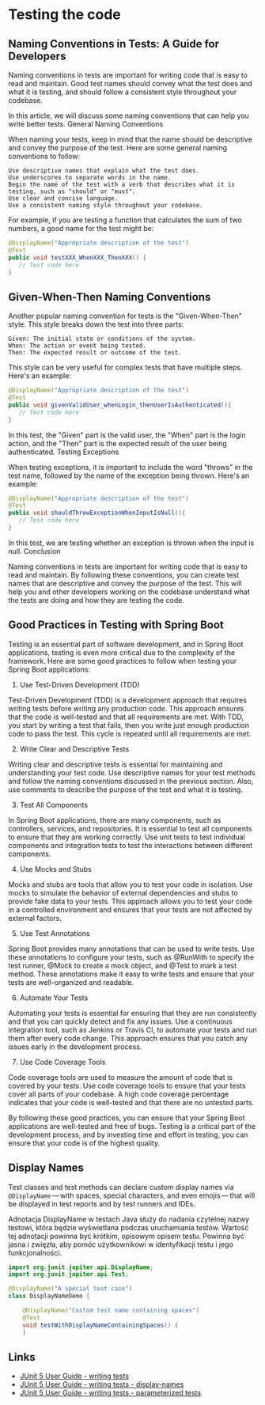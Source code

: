 # Testing the code

## Naming Conventions in Tests: A Guide for Developers

Naming conventions in tests are important for writing code that is easy to read and maintain. Good test names should
convey what the test does and what it is testing, and should follow a consistent style throughout your codebase.

In this article, we will discuss some naming conventions that can help you write better tests.
General Naming Conventions

When naming your tests, keep in mind that the name should be descriptive and convey the purpose of the test. Here are
some general naming conventions to follow:

    Use descriptive names that explain what the test does.
    Use underscores to separate words in the name.
    Begin the name of the test with a verb that describes what it is testing, such as "should" or "must".
    Use clear and concise language.
    Use a consistent naming style throughout your codebase.

For example, if you are testing a function that calculates the sum of two numbers, a good name for the test might be:

```java
@DisplayName("Appropriate description of the test")
@Test
public void testXXX_WhenXXX_ThenXXX() {
   // Test code here
}
```

## Given-When-Then Naming Conventions

Another popular naming convention for tests is the "Given-When-Then" style. This style breaks down the test into three
parts:

    Given: The initial state or conditions of the system.
    When: The action or event being tested.
    Then: The expected result or outcome of the test.

This style can be very useful for complex tests that have multiple steps. Here's an example:

```java
@DisplayName("Appropriate description of the test")
@Test
public void givenValidUser_whenLogin_thenUserIsAuthenticated(){
   // Test code here
}
```

In this test, the "Given" part is the valid user, the "When" part is the login action, and the "Then" part is the
expected result of the user being authenticated.
Testing Exceptions

When testing exceptions, it is important to include the word "throws" in the test name, followed by the name of the
exception being thrown. Here's an example:

```java
@DisplayName("Appropriate description of the test")
@Test
public void shouldThrowExceptionWhenInputIsNull(){
   // Test code here
}
```

In this test, we are testing whether an exception is thrown when the input is null.
Conclusion

Naming conventions in tests are important for writing code that is easy to read and maintain. By following these
conventions, you can create test names that are descriptive and convey the purpose of the test. This will help you and
other developers working on the codebase understand what the tests are doing and how they are testing the code.

## Good Practices in Testing with Spring Boot

Testing is an essential part of software development, and in Spring Boot applications, testing is even more critical due
to the complexity of the framework. Here are some good practices to follow when testing your Spring Boot applications:

1. Use Test-Driven Development (TDD)

Test-Driven Development (TDD) is a development approach that requires writing tests before writing any production code.
This approach ensures that the code is well-tested and that all requirements are met. With TDD, you start by writing a
test that fails, then you write just enough production code to pass the test. This cycle is repeated until all
requirements are met.

2. Write Clear and Descriptive Tests

Writing clear and descriptive tests is essential for maintaining and understanding your test code. Use descriptive names
for your test methods and follow the naming conventions discussed in the previous section. Also, use comments to
describe the purpose of the test and what it is testing.

3. Test All Components

In Spring Boot applications, there are many components, such as controllers, services, and repositories. It is essential
to test all components to ensure that they are working correctly. Use unit tests to test individual components and
integration tests to test the interactions between different components.

4. Use Mocks and Stubs

Mocks and stubs are tools that allow you to test your code in isolation. Use mocks to simulate the behavior of external
dependencies and stubs to provide fake data to your tests. This approach allows you to test your code in a controlled
environment and ensures that your tests are not affected by external factors.

5. Use Test Annotations

Spring Boot provides many annotations that can be used to write tests. Use these annotations to configure your tests,
such as @RunWith to specify the test runner, @Mock to create a mock object, and @Test to mark a test method. These
annotations make it easy to write tests and ensure that your tests are well-organized and readable.

6. Automate Your Tests

Automating your tests is essential for ensuring that they are run consistently and that you can quickly detect and fix
any issues. Use a continuous integration tool, such as Jenkins or Travis CI, to automate your tests and run them after
every code change. This approach ensures that you catch any issues early in the development process.

7. Use Code Coverage Tools

Code coverage tools are used to measure the amount of code that is covered by your tests. Use code coverage tools to
ensure that your tests cover all parts of your codebase. A high code coverage percentage indicates that your code is
well-tested and that there are no untested parts.

By following these good practices, you can ensure that your Spring Boot applications are well-tested and free of bugs.
Testing is a critical part of the development process, and by investing time and effort in testing, you can ensure that
your code is of the highest quality.

## Display Names
Test classes and test methods can declare custom display names via `@DisplayName` — with spaces, special characters, and even emojis — that will be displayed in test reports and by test runners and IDEs.

Adnotacja DisplayName w testach Java służy do nadania czytelnej nazwy testowi, która będzie wyświetlana podczas uruchamiania testów. Wartość tej adnotacji powinna być krótkim, opisowym opisem testu. Powinna być jasna i zwięzła, aby pomóc użytkownikowi w identyfikacji testu i jego funkcjonalności.

```java
import org.junit.jupiter.api.DisplayName;
import org.junit.jupiter.api.Test;

@DisplayName("A special test case")
class DisplayNameDemo {

    @DisplayName("Custom test name containing spaces")
    @Test
    void testWithDisplayNameContainingSpaces() {
    }
```

## Links
- [JUnit 5 User Guide - writing tests](https://junit.org/junit5/docs/current/user-guide/#writing-tests)
- [JUnit 5 User Guide - writing tests - display-names](https://junit.org/junit5/docs/current/user-guide/#writing-tests-display-names)
- [JUnit 5 User Guide - writing tests - parameterized tests](https://junit.org/junit5/docs/current/user-guide/#writing-tests-parameterized-tests)

